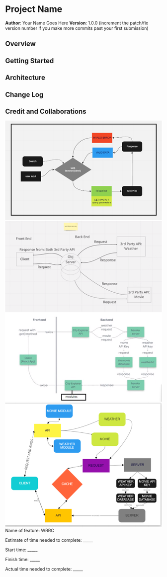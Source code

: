 # Project Name

**Author**: Your Name Goes Here
**Version**: 1.0.0 (increment the patch/fix version number if you make more commits past your first submission)

## Overview
<!-- Provide a high level overview of what this application is and why you are building it, beyond the fact that it's an assignment for this class. (i.e. What's your problem domain?) -->

## Getting Started
<!-- What are the steps that a user must take in order to build this app on their own machine and get it running? -->

## Architecture
<!-- Provide a detailed description of the application design. What technologies (languages, libraries, etc) you're using, and any other relevant design information. -->

## Change Log
<!-- Use this area to document the iterative changes made to your application as each feature is successfully implemented. Use time stamps. Here's an example:

01-01-2001 4:59pm - Application now has a fully-functional express server, with a GET route for the location resource. -->

## Credit and Collaborations
<!-- Give credit (and a link) to other people or resources that helped you build this application. -->

![WRRC Back-End](./img/Screenshot%20WRRC%20Back-end.png)
![WRRC WITH API](./img/Screenshot%20WWRC%20with%20api.png)
![WRRC LAB09](./img/Screenshot%20WWRC%20lab09.png)
![WRRC FOR LAB10](./img/Screenshot%20LAB10%20WRRC.png)
Name of feature: WRRC

Estimate of time needed to complete: _____

Start time: _____

Finish time: _____

Actual time needed to complete: _____
